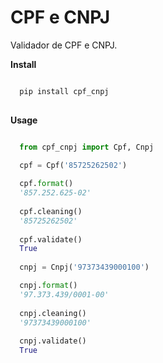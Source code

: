 CPF e CNPJ
==========

Validador de CPF e CNPJ.

**Install**


``` python

  pip install cpf_cnpj
  
```

**Usage**

``` python

  from cpf_cnpj import Cpf, Cnpj
  
  cpf = Cpf('85725262502')

  cpf.format()
  '857.252.625-02'
  
  cpf.cleaning()
  '85725262502'
  
  cpf.validate()
  True
  
  cnpj = Cnpj('97373439000100')

  cnpj.format()
  '97.373.439/0001-00'
  
  cnpj.cleaning()
  '97373439000100'
  
  cnpj.validate()
  True
  
```
